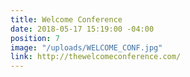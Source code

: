 ```yaml
---
title: Welcome Conference
date: 2018-05-17 15:19:00 -04:00
position: 7
image: "/uploads/WELCOME_CONF.jpg"
link: http://thewelcomeconference.com/
---
```


